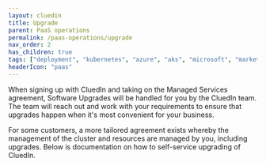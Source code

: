 ```yaml
---
layout: cluedin
title: Upgrade
parent: PaaS operations
permalink: /paas-operations/upgrade
nav_order: 2
has_children: true
tags: ["deployment", "kubernetes", "azure", "aks", "microsoft", "marketplace", "azure-marketplace"]
headerIcon: "paas"
---
```


When signing up with CluedIn and taking on the Managed Services agreement, Software Upgrades will be handled for you by the CluedIn team. The team will reach out and work with your requirements to ensure that upgrades happen when it's most convenient for your business.

For some customers, a more tailored agreement exists whereby the management of the cluster and resources are managed by you, including upgrades. Below is documentation on how to self-service upgrading of CluedIn.